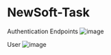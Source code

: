 # NewSoft-Task

Authentication Endpoints
![image](https://github.com/user-attachments/assets/02728bf4-38ee-4db0-af74-4a3ea3ea0880)

User
![image](https://github.com/user-attachments/assets/9862a5a1-3725-45d3-ae21-50cd2a51c5c0)
